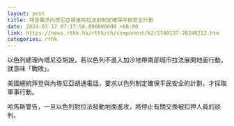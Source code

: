 ```yaml
---
layout: post
title: 拜登要求內塔尼亞胡進攻拉法前制定確保平民安全計劃
date: 2024-02-12 07:17:56.000000000 +08:00
link: https://news.rthk.hk/rthk/ch/component/k2/1740137-20240212.htm
categories: rthk
---
```


以色列總理內塔尼亞胡說，若以色列不進入加沙地帶南部城市拉法展開地面行動，就意味「戰敗」。

美國總統拜登與內塔尼亞胡通電話，要求以色列制定確保平民安全的計劃，才採取軍事行動。

哈馬斯警告，一旦以色列對拉法發動地面進攻，將停止有關交換被扣押人員的談判。
